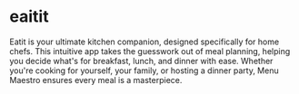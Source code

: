 # eaitit
Eatit is your ultimate kitchen companion, designed specifically for home chefs. This intuitive app takes the guesswork out of meal planning, helping you decide what's for breakfast, lunch, and dinner with ease. Whether you're cooking for yourself, your family, or hosting a dinner party, Menu Maestro ensures every meal is a masterpiece.
